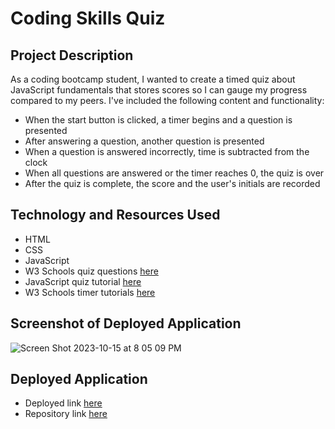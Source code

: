 # Coding Skills Quiz

## Project Description
As a coding bootcamp student, I wanted to create a timed quiz about JavaScript fundamentals that stores scores so I can gauge my progress compared to my peers. I've included the following content and functionality: 

- When the start button is clicked, a timer begins and a question is presented
- After answering a question, another question is presented
- When a question is answered incorrectly, time is subtracted from the clock
- When all questions are answered or the timer reaches 0, the quiz is over
- After the quiz is complete, the score and the user's initials are recorded

## Technology and Resources Used
- HTML
- CSS
- JavaScript
- W3 Schools quiz questions [here](https://www.w3schools.com/js/js_quiz.asp/ "here")
- JavaScript quiz tutorial [here](https://www.youtube.com/watch?v=PBcqGxrr9g8/ "here")
- W3 Schools timer tutorials [here](https://www.w3schools.com/jsref/met_win_clearinterval.asp/ "here")

## Screenshot of Deployed Application
![Screen Shot 2023-10-15 at 8 05 09 PM](https://github.com/tugwellchristi/Test-Your-Coding-Skills-Quiz/assets/90078824/bae56114-b824-44d2-85e1-e9ad3d966aa8)

## Deployed Application 
- Deployed link [here](https://tugwellchristi.github.io/Test-Your-Coding-Skills-Quiz/ "here")
- Repository link [here](https://github.com/tugwellchristi/Test-Your-Coding-Skills-Quiz/ "here")

